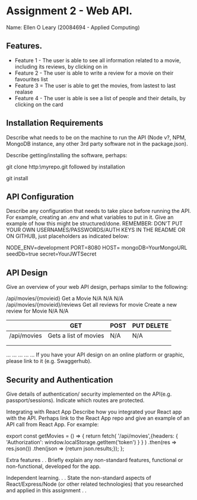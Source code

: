 # Assignment 2 - Web API.
Name: Ellen O Leary (20084694 - Applied Computing)

## Features.

+ Feature 1 - The user is able to see all information related to a movie, including its reviews, by clicking on in
+ Feature 2 - The user is able to write a review for a movie on their favourites list
+ Feature 3 = The user is able to get the movies, from lastest to last realase
+ Feature 4  - The user is able is see a list of people and their details, by clicking on the card


## Installation Requirements
Describe what needs to be on the machine to run the API (Node v?, NPM, MongoDB instance, any other 3rd party software not in the package.json).

Describe getting/installing the software, perhaps:

git clone http:\myrepo.git
followed by installation

git install
## API Configuration
Describe any configuration that needs to take place before running the API. For example, creating an .env and what variables to put in it. Give an example of how this might be structured/done. REMEMBER: DON'T PUT YOUR OWN USERNAMES/PASSWORDS/AUTH KEYS IN THE README OR ON GITHUB, just placeholders as indicated below:

NODE_ENV=development
PORT=8080
HOST=
mongoDB=YourMongoURL
seedDb=true
secret=YourJWTSecret

 ## API Design
Give an overview of your web API design, perhaps similar to the following:

  	          
/api/movies/{movieid}	Get a Movie	N/A	N/A	N/A
/api/movies/{movieid}/reviews	Get all reviews for movie	Create a new review for Movie	N/A	N/A

|   |   GET	 |  POST |   PUT	DELETE |  
|---|---|---|---|
| /api/movies  |  Gets a list of movies |N/A   |  N/A |   
|   |   |   |   |   
|   |   |   |   |  
...	...	...	...	...
If you have your API design on an online platform or graphic, please link to it (e.g. Swaggerhub).

## Security and Authentication
Give details of authentication/ security implemented on the API(e.g. passport/sessions). Indicate which routes are protected.

Integrating with React App
Describe how you integrated your React app with the API. Perhaps link to the React App repo and give an example of an API call from React App. For example:

export const getMovies = () => {
  return fetch(
     '/api/movies',{headers: {
       'Authorization': window.localStorage.getItem('token')
    }
  }
  )
    .then(res => res.json())
    .then(json => {return json.results;});
};

Extra features
. . Briefly explain any non-standard features, functional or non-functional, developed for the app.

Independent learning.
. . State the non-standard aspects of React/Express/Node (or other related technologies) that you researched and applied in this assignment . .